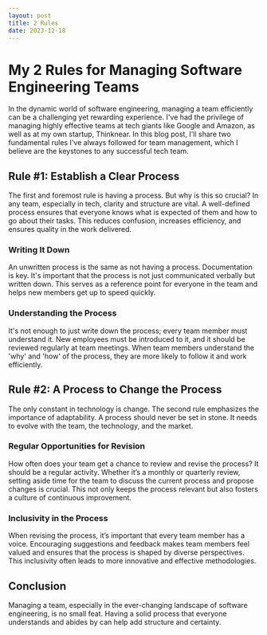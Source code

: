 ```yaml
---
layout: post
title: 2 Rules
date: 2023-12-18
---
```


# My 2 Rules for Managing Software Engineering Teams

In the dynamic world of software engineering, managing a team efficiently can be a challenging yet rewarding experience. 
I've had the privilege of managing highly effective teams at tech giants like Google and Amazon, as well as at my own startup, Thinknear.
In this blog post, I'll share two fundamental rules I've always followed for team management, which I believe are the keystones to any successful tech team.

## Rule #1: Establish a Clear Process

The first and foremost rule is having a process. 
But why is this so crucial? In any team, especially in tech, clarity and structure are vital. 
A well-defined process ensures that everyone knows what is expected of them and how to go about their tasks. 
This reduces confusion, increases efficiency, and ensures quality in the work delivered.

### Writing It Down

An unwritten process is the same as not having a process.
Documentation is key. It's important that the process is not just communicated verbally but written down. 
This serves as a reference point for everyone in the team and helps new members get up to speed quickly.

### Understanding the Process

It's not enough to just write down the process; every team member must understand it. 
New employees must be introduced to it, and it should be reviewed regularly at team meetings. 
When team members understand the 'why' and 'how' of the process, they are more likely to follow it and work efficiently.


## Rule #2: A Process to Change the Process

The only constant in technology is change. 
The second rule emphasizes the importance of adaptability. 
A process should never be set in stone. 
It needs to evolve with the team, the technology, and the market.

### Regular Opportunities for Revision

How often does your team get a chance to review and revise the process? 
It should be a regular activity. 
Whether it’s a monthly or quarterly review, setting aside time for the team to discuss the current process and propose changes is crucial. 
This not only keeps the process relevant but also fosters a culture of continuous improvement.

### Inclusivity in the Process

When revising the process, it’s important that every team member has a voice. 
Encouraging suggestions and feedback makes team members feel valued and ensures that the process is shaped by diverse perspectives. 
This inclusivity often leads to more innovative and effective methodologies.

## Conclusion

Managing a team, especially in the ever-changing landscape of software engineering, is no small feat. 
Having a solid process that everyone understands and abides by can help add structure and certainty. 
